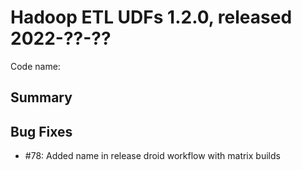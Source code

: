 # Hadoop ETL UDFs 1.2.0, released 2022-??-??

Code name:

## Summary

## Bug Fixes

* #78: Added name in release droid workflow with matrix builds
